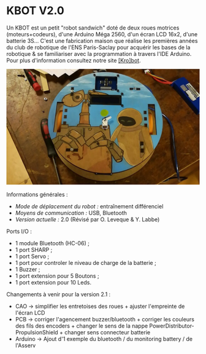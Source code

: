 # KBOT V2.0

Un KBOT est un petit "robot sandwich" doté de deux roues motrices (moteurs+codeurs), d'une Arduino Méga 2560, d'un écran LCD 16x2, d'une batterie 3S… C'est une fabrication maison que réalise les premières années du club de robotique de l'ENS Paris-Saclay pour acquérir les bases de la robotique & se familiariser avec la programmation à travers l'IDE Arduino.
Pour plus d'information consultez notre site [[Kro]bot](https://wiki.crans.org/ClubKrobot).

![KBOT_V2](IMG_20171019_004054_02.jpg)

Informations générales :
* *Mode de déplacement du robot :* entraînement différenciel
* *Moyens de communication :* USB, Bluetooth
* *Version actuelle :* 2.0 (Révisé par O. Leveque & Y. Labbe)

Ports I/O :
* 1 module Bluetooth (HC-06) ;
* 1 port SHARP ;
* 1 port Servo ;
* 1 port pour controler le niveau de charge de la batterie ;
* 1 Buzzer ;
* 1 port extension pour 5 Boutons ;
* 1 port extension pour 10 Leds.

Changements à venir pour la version 2.1 :
* CAO -> simplifier les entretoises des roues + ajuster l'empreinte de l'écran LCD
* PCB -> corriger l'agencement buzzer/bluetooth + corriger les couleurs des fils des encoders + changer le sens de la nappe PowerDistributor-PropulsionShield + changer sens connecteur batterie
* Arduino -> Ajout d'1 exemple du bluetooth / du monitoring battery / de l'Asserv
